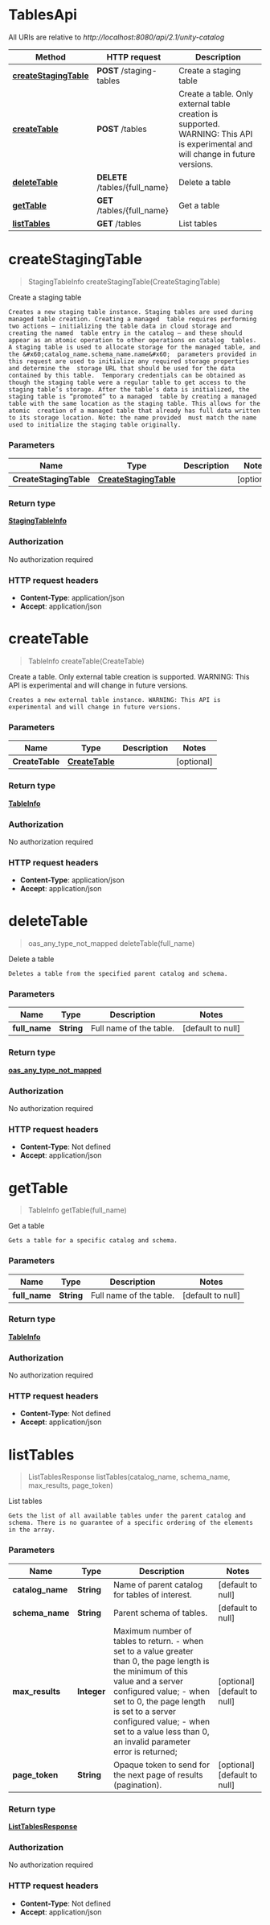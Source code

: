 # TablesApi

All URIs are relative to *http://localhost:8080/api/2.1/unity-catalog*

| Method | HTTP request | Description |
|------------- | ------------- | -------------|
| [**createStagingTable**](TablesApi.md#createStagingTable) | **POST** /staging-tables | Create a staging table |
| [**createTable**](TablesApi.md#createTable) | **POST** /tables | Create a table. Only external table creation is supported. WARNING: This API is experimental and will change in future versions.  |
| [**deleteTable**](TablesApi.md#deleteTable) | **DELETE** /tables/{full_name} | Delete a table |
| [**getTable**](TablesApi.md#getTable) | **GET** /tables/{full_name} | Get a table |
| [**listTables**](TablesApi.md#listTables) | **GET** /tables | List tables |


<a name="createStagingTable"></a>
# **createStagingTable**
> StagingTableInfo createStagingTable(CreateStagingTable)

Create a staging table

    Creates a new staging table instance. Staging tables are used during managed table creation. Creating a managed  table requires performing two actions – initializing the table data in cloud storage and creating the named  table entry in the catalog – and these should appear as an atomic operation to other operations on catalog  tables. A staging table is used to allocate storage for the managed table, and the &#x60;catalog_name.schema_name.name&#x60;  parameters provided in this request are used to initialize any required storage properties and determine the  storage URL that should be used for the data contained by this table.  Temporary credentials can be obtained as though the staging table were a regular table to get access to the  staging table’s storage. After the table’s data is initialized, the staging table is “promoted” to a managed  table by creating a managed table with the same location as the staging table. This allows for the atomic  creation of a managed table that already has full data written to its storage location. Note: the name provided  must match the name used to initialize the staging table originally. 

### Parameters

|Name | Type | Description  | Notes |
|------------- | ------------- | ------------- | -------------|
| **CreateStagingTable** | [**CreateStagingTable**](../Models/CreateStagingTable.md)|  | [optional] |

### Return type

[**StagingTableInfo**](../Models/StagingTableInfo.md)

### Authorization

No authorization required

### HTTP request headers

- **Content-Type**: application/json
- **Accept**: application/json

<a name="createTable"></a>
# **createTable**
> TableInfo createTable(CreateTable)

Create a table. Only external table creation is supported. WARNING: This API is experimental and will change in future versions. 

    Creates a new external table instance. WARNING: This API is experimental and will change in future versions. 

### Parameters

|Name | Type | Description  | Notes |
|------------- | ------------- | ------------- | -------------|
| **CreateTable** | [**CreateTable**](../Models/CreateTable.md)|  | [optional] |

### Return type

[**TableInfo**](../Models/TableInfo.md)

### Authorization

No authorization required

### HTTP request headers

- **Content-Type**: application/json
- **Accept**: application/json

<a name="deleteTable"></a>
# **deleteTable**
> oas_any_type_not_mapped deleteTable(full\_name)

Delete a table

    Deletes a table from the specified parent catalog and schema. 

### Parameters

|Name | Type | Description  | Notes |
|------------- | ------------- | ------------- | -------------|
| **full\_name** | **String**| Full name of the table. | [default to null] |

### Return type

[**oas_any_type_not_mapped**](../Models/AnyType.md)

### Authorization

No authorization required

### HTTP request headers

- **Content-Type**: Not defined
- **Accept**: application/json

<a name="getTable"></a>
# **getTable**
> TableInfo getTable(full\_name)

Get a table

    Gets a table for a specific catalog and schema. 

### Parameters

|Name | Type | Description  | Notes |
|------------- | ------------- | ------------- | -------------|
| **full\_name** | **String**| Full name of the table. | [default to null] |

### Return type

[**TableInfo**](../Models/TableInfo.md)

### Authorization

No authorization required

### HTTP request headers

- **Content-Type**: Not defined
- **Accept**: application/json

<a name="listTables"></a>
# **listTables**
> ListTablesResponse listTables(catalog\_name, schema\_name, max\_results, page\_token)

List tables

    Gets the list of all available tables under the parent catalog and schema. There is no guarantee of a specific ordering of the elements in the array. 

### Parameters

|Name | Type | Description  | Notes |
|------------- | ------------- | ------------- | -------------|
| **catalog\_name** | **String**| Name of parent catalog for tables of interest. | [default to null] |
| **schema\_name** | **String**| Parent schema of tables. | [default to null] |
| **max\_results** | **Integer**| Maximum number of tables to return. - when set to a value greater than 0, the page length is the minimum of this value and a server configured value; - when set to 0, the page length is set to a server configured value; - when set to a value less than 0, an invalid parameter error is returned;  | [optional] [default to null] |
| **page\_token** | **String**| Opaque token to send for the next page of results (pagination). | [optional] [default to null] |

### Return type

[**ListTablesResponse**](../Models/ListTablesResponse.md)

### Authorization

No authorization required

### HTTP request headers

- **Content-Type**: Not defined
- **Accept**: application/json

